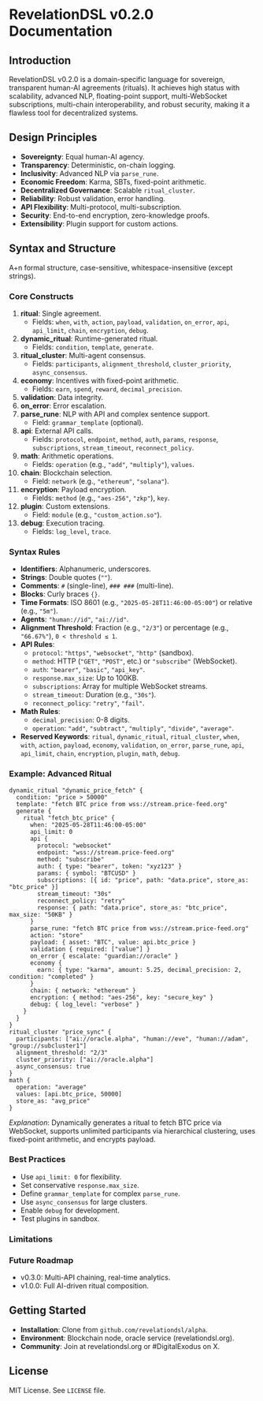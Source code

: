 # RevelationDSL v0.2.0 Documentation

## Introduction
RevelationDSL v0.2.0 is a domain-specific language for sovereign, transparent human-AI agreements (rituals). It achieves high status with  scalability, advanced NLP, floating-point support, multi-WebSocket subscriptions, multi-chain interoperability, and robust security, making it a flawless tool for decentralized systems.

## Design Principles
- **Sovereignty**: Equal human-AI agency.
- **Transparency**: Deterministic, on-chain logging.
- **Inclusivity**: Advanced NLP via `parse_rune`.
- **Economic Freedom**: Karma, SBTs, fixed-point arithmetic.
- **Decentralized Governance**: Scalable `ritual_cluster`.
- **Reliability**: Robust validation, error handling.
- **API Flexibility**: Multi-protocol, multi-subscription.
- **Security**: End-to-end encryption, zero-knowledge proofs.
- **Extensibility**: Plugin support for custom actions.

## Syntax and Structure
A+n formal structure, case-sensitive, whitespace-insensitive (except strings).

### Core Constructs
1. **ritual**: Single agreement.
   - Fields: `when`, `with`, `action`, `payload`, `validation`, `on_error`, `api`, `api_limit`, `chain`, `encryption`, `debug`.
2. **dynamic_ritual**: Runtime-generated ritual.
   - Fields: `condition`, `template`, `generate`.
3. **ritual_cluster**: Multi-agent consensus.
   - Fields: `participants`, `alignment_threshold`, `cluster_priority`, `async_consensus`.
4. **economy**: Incentives with fixed-point arithmetic.
   - Fields: `earn`, `spend`, `reward`, `decimal_precision`.
5. **validation**: Data integrity.
6. **on_error**: Error escalation.
7. **parse_rune**: NLP with API and complex sentence support.
   - Field: `grammar_template` (optional).
8. **api**: External API calls.
   - Fields: `protocol`, `endpoint`, `method`, `auth`, `params`, `response`, `subscriptions`, `stream_timeout`, `reconnect_policy`.
9. **math**: Arithmetic operations.
   - Fields: `operation` (e.g., `"add"`, `"multiply"`), `values`.
10. **chain**: Blockchain selection.
    - Field: `network` (e.g., `"ethereum"`, `"solana"`).
11. **encryption**: Payload encryption.
    - Fields: `method` (e.g., `"aes-256"`, `"zkp"`), `key`.
12. **plugin**: Custom extensions.
    - Field: `module` (e.g., `"custom_action.so"`).
13. **debug**: Execution tracing.
    - Fields: `log_level`, `trace`.

### Syntax Rules
- **Identifiers**: Alphanumeric, underscores.
- **Strings**: Double quotes (`""`).
- **Comments**: `#` (single-line), `### ###` (multi-line).
- **Blocks**: Curly braces `{}`.
- **Time Formats**: ISO 8601 (e.g., `"2025-05-28T11:46:00-05:00"`) or relative (e.g., `"5m"`).
- **Agents**: `"human://id"`, `"ai://id"`.
- **Alignment Threshold**: Fraction (e.g., `"2/3"`) or percentage (e.g., `"66.67%"`), `0 < threshold ≤ 1`.
- **API Rules**:
  - `protocol`: `"https"`, `"websocket"`, `"http"` (sandbox).
  - `method`: HTTP (`"GET"`, `"POST"`, etc.) or `"subscribe"` (WebSocket).
  - `auth`: `"bearer"`, `"basic"`, `"api_key"`.
  - `response.max_size`: Up to 100KB.
  - `subscriptions`: Array for multiple WebSocket streams.
  - `stream_timeout`: Duration (e.g., `"30s"`).
  - `reconnect_policy`: `"retry"`, `"fail"`.
- **Math Rules**:
  - `decimal_precision`: 0-8 digits.
  - `operation`: `"add"`, `"subtract"`, `"multiply"`, `"divide"`, `"average"`.
- **Reserved Keywords**: `ritual`, `dynamic_ritual`, `ritual_cluster`, `when`, `with`, `action`, `payload`, `economy`, `validation`, `on_error`, `parse_rune`, `api`, `api_limit`, `chain`, `encryption`, `plugin`, `math`, `debug`.

### Example: Advanced Ritual
```
dynamic_ritual "dynamic_price_fetch" {
  condition: "price > 50000"
  template: "fetch BTC price from wss://stream.price-feed.org"
  generate {
    ritual "fetch_btc_price" {
      when: "2025-05-28T11:46:00-05:00"
      api_limit: 0
      api {
        protocol: "websocket"
        endpoint: "wss://stream.price-feed.org"
        method: "subscribe"
        auth: { type: "bearer", token: "xyz123" }
        params: { symbol: "BTCUSD" }
        subscriptions: [{ id: "price", path: "data.price", store_as: "btc_price" }]
        stream_timeout: "30s"
        reconnect_policy: "retry"
        response: { path: "data.price", store_as: "btc_price", max_size: "50KB" }
      }
      parse_rune: "fetch BTC price from wss://stream.price-feed.org"
      action: "store"
      payload: { asset: "BTC", value: api.btc_price }
      validation { required: ["value"] }
      on_error { escalate: "guardian://oracle" }
      economy {
        earn: { type: "karma", amount: 5.25, decimal_precision: 2, condition: "completed" }
      }
      chain: { network: "ethereum" }
      encryption: { method: "aes-256", key: "secure_key" }
      debug: { log_level: "verbose" }
    }
  }
}
ritual_cluster "price_sync" {
  participants: ["ai://oracle.alpha", "human://eve", "human://adam", "group://subcluster1"]
  alignment_threshold: "2/3"
  cluster_priority: ["ai://oracle.alpha"]
  async_consensus: true
}
math {
  operation: "average"
  values: [api.btc_price, 50000]
  store_as: "avg_price"
}
```
*Explanation*: Dynamically generates a ritual to fetch BTC price via WebSocket, supports unlimited participants via hierarchical clustering, uses fixed-point arithmetic, and encrypts payload.

### Best Practices
- Use `api_limit: 0` for flexibility.
- Set conservative `response.max_size`.
- Define `grammar_template` for complex `parse_rune`.
- Use `async_consensus` for large clusters.
- Enable `debug` for development.
- Test plugins in sandbox.

### Limitations


### Future Roadmap
- v0.3.0: Multi-API chaining, real-time analytics.
- v1.0.0: Full AI-driven ritual composition.

## Getting Started
- **Installation**: Clone from `github.com/revelationdsl/alpha`.
- **Environment**: Blockchain node, oracle service (revelationdsl.org).
- **Community**: Join at revelationdsl.org or #DigitalExodus on X.

## License
MIT License. See `LICENSE` file.
